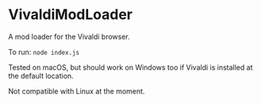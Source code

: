 # VivaldiModLoader

A mod loader for the Vivaldi browser.

To run:
`node index.js`

Tested on macOS, but should work on Windows too if Vivaldi is installed at the default location.

Not compatible with Linux at the moment.